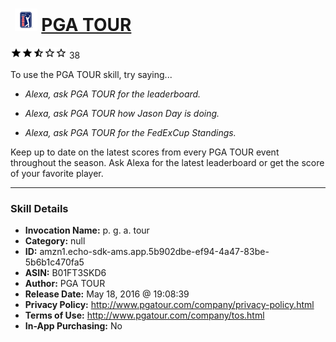 # &nbsp;<img src="skill_icon" alt="PGA TOUR icon" width="36"> [PGA TOUR](http://alexa.amazon.com/#skills/amzn1.echo-sdk-ams.app.5b902dbe-ef94-4a47-83be-5b6b1c470fa5)
![2.9 stars](../../images/ic_star_black_18dp_1x.png)![2.9 stars](../../images/ic_star_black_18dp_1x.png)![2.9 stars](../../images/ic_star_half_black_18dp_1x.png)![2.9 stars](../../images/ic_star_border_black_18dp_1x.png)![2.9 stars](../../images/ic_star_border_black_18dp_1x.png) 38

To use the PGA TOUR skill, try saying...

* *Alexa, ask PGA TOUR for the leaderboard.*

* *Alexa, ask PGA TOUR how Jason Day is doing.*

* *Alexa, ask PGA TOUR for the FedExCup Standings.*

Keep up to date on the latest scores from every PGA TOUR event throughout the season.  Ask Alexa for the latest leaderboard or get the score of your favorite player.

***

### Skill Details

* **Invocation Name:** p. g. a. tour
* **Category:** null
* **ID:** amzn1.echo-sdk-ams.app.5b902dbe-ef94-4a47-83be-5b6b1c470fa5
* **ASIN:** B01FT3SKD6
* **Author:** PGA TOUR
* **Release Date:** May 18, 2016 @ 19:08:39
* **Privacy Policy:** http://www.pgatour.com/company/privacy-policy.html
* **Terms of Use:** http://www.pgatour.com/company/tos.html
* **In-App Purchasing:** No
